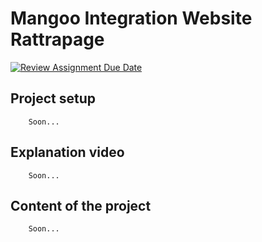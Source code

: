 # Mangoo Integration Website Rattrapage

[![Review Assignment Due Date](https://classroom.github.com/assets/deadline-readme-button-24ddc0f5d75046c5622901739e7c5dd533143b0c8e959d652212380cedb1ea36.svg)](https://classroom.github.com/a/sx0do6kF)

<h2> Project setup </h2>

        Soon...

<h2> Explanation video </h2>

        Soon...


## Content of the project

        Soon...
